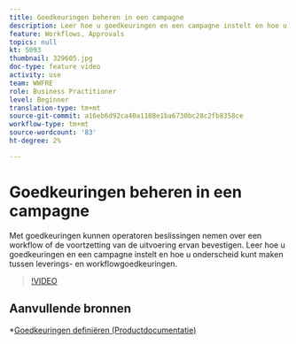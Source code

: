 ```yaml
---
title: Goedkeuringen beheren in een campagne
description: Leer hoe u goedkeuringen en een campagne instelt en hoe u onderscheid kunt maken tussen leverings- en workflowgoedkeuringen.
feature: Workflows, Approvals
topics: null
kt: 5093
thumbnail: 329605.jpg
doc-type: feature video
activity: use
team: WWFRE
role: Business Practitioner
level: Beginner
translation-type: tm+mt
source-git-commit: a16eb6d92ca40a1188e1ba6730bc28c2fb8358ce
workflow-type: tm+mt
source-wordcount: '83'
ht-degree: 2%

---
```



# Goedkeuringen beheren in een campagne

Met goedkeuringen kunnen operatoren beslissingen nemen over een workflow of de voortzetting van de uitvoering ervan bevestigen.
Leer hoe u goedkeuringen en een campagne instelt en hoe u onderscheid kunt maken tussen leverings- en workflowgoedkeuringen.

>[!VIDEO](https://video.tv.adobe.com/v/329605?quality=12)

## Aanvullende bronnen

*[Goedkeuringen definiëren (Productdocumentatie)](https://experienceleague.adobe.com/docs/campaign-classic/using/automating-with-workflows/executing-a-workflow/defining-approvals.html?lang=en#sending-emails)
